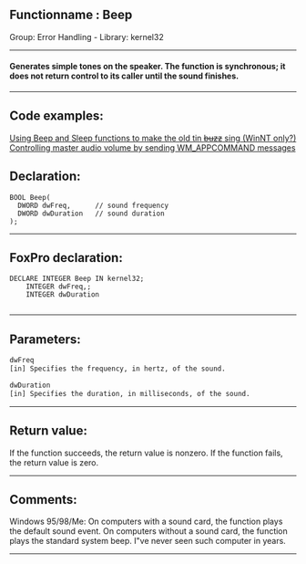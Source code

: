 <link rel="stylesheet" type="text/css" href="../../css/win32api.css">  
<link rel="stylesheet" href="https://cdnjs.cloudflare.com/ajax/libs/font-awesome/4.7.0/css/font-awesome.min.css">

## Functionname : Beep
Group: Error Handling - Library: kernel32    
***  


#### Generates simple tones on the speaker. The function is synchronous; it does not return control to its caller until the sound finishes.
***  


## Code examples:
[Using Beep and Sleep functions to make the old tin <s>buzz</s> sing (WinNT only?)](../../samples/sample_240.md)  
[Controlling master audio volume by sending WM_APPCOMMAND messages](../../samples/sample_592.md)  

## Declaration:
```foxpro  
BOOL Beep(
  DWORD dwFreq,      // sound frequency
  DWORD dwDuration   // sound duration
);  
```  
***  


## FoxPro declaration:
```foxpro  
DECLARE INTEGER Beep IN kernel32;
	INTEGER dwFreq,;
	INTEGER dwDuration
  
```  
***  


## Parameters:
```txt  
dwFreq
[in] Specifies the frequency, in hertz, of the sound.

dwDuration
[in] Specifies the duration, in milliseconds, of the sound.  
```  
***  


## Return value:
If the function succeeds, the return value is nonzero. If the function fails, the return value is zero.  
***  


## Comments:
Windows 95/98/Me: On computers with a sound card, the function plays the default sound event. On computers without a sound card, the function plays the standard system beep. I"ve never seen such computer in years.  
  
***  

